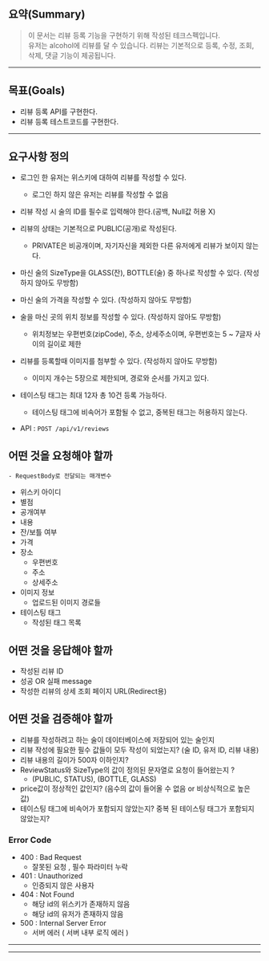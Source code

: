 ## 요약(Summary)

> 이 문서는 리뷰 등록 기능을 구현하기 위해 작성된 테크스펙입니다.<br>
> 유저는 alcohol에 리뷰를 달 수 있습니다. 리뷰는 기본적으로 등록, 수정, 조회, 삭제, 댓글 기능이 제공됩니다. <br>
---------

## 목표(Goals)

- 리뷰 등록 API를 구현한다.
- 리뷰 등록 테스트코드를 구현한다.

---------

## 요구사항 정의

- 로그인 한 유저는 위스키에 대하여 리뷰를 작성할 수 있다.
  - 로그인 하지 않은 유저는 리뷰를 작성할 수 없음

- 리뷰 작성 시 술의 ID를 필수로 입력해야 한다.(공백, Null값 허용 X)
- 리뷰의 상태는 기본적으로 PUBLIC(공개)로 작성된다.
  - PRIVATE은 비공개이며, 자기자신을 제외한 다른 유저에게 리뷰가 보이지 않는다.
- 마신 술의 SizeType을 GLASS(잔), BOTTLE(술) 중 하나로 작성할 수 있다.  (작성하지 않아도 무방함)
- 마신 술의 가격을 작성할 수 있다. (작성하지 않아도 무방함)
- 술을 마신 곳의 위치 정보를 작성할 수 있다. (작성하지 않아도 무방함)
  - 위치정보는 우편번호(zipCode), 주소, 상세주소이며, 우편번호는 5 ~ 7글자 사이의 길이로 제한
- 리뷰를 등록할때 이미지를 첨부할 수 있다. (작성하지 않아도 무방함)
  - 이미지 개수는 5장으로 제한되며, 경로와 순서를 가지고 있다.
- 테이스팅 태그는 최대 12자 총 10건 등록 가능하다.
  - 테이스팅 태그에 비속어가 포함될 수 없고, 중복된 태그는 허용하지 않는다.


- API  :  `POST /api/v1/reviews`

## 어떤 것을 요청해야 할까

    - RequestBody로 전달되는 매개변수

- 위스키 아이디
- 별점
- 공개여부
- 내용
- 잔/보틀 여부
- 가격
- 장소
  - 우편번호
  - 주소
  - 상세주소
- 이미지 정보
  - 업로드된 이미지 경로들
- 테이스팅 태그
  - 작성된 태그 목록

## 어떤 것을 응답해야 할까

- 작성된 리뷰 ID
- 성공 OR 실패 message
- 작성한 리뷰의 상세 조회 페이지 URL(Redirect용)

## 어떤 것을 검증해야 할까

- 리뷰를 작성하려고 하는 술이 데이터베이스에 저장되어 있는 술인지
- 리뷰 작성에 필요한 필수 값들이 모두 작성이 되었는지? (술 ID, 유저 ID, 리뷰 내용)
- 리뷰 내용의 길이가 500자 이하인지?
- ReviewStatus와 SizeType의 값이 정의된 문자열로 요청이 들어왔는지 ?
  - (PUBLIC, STATUS), (BOTTLE, GLASS)
- price값이 정상적인 값인지? (음수의 값이 들어올 수 없음 or 비상식적으로 높은 값)
- 테이스팅 태그에 비속어가 포함되지 않았는지? 중복 된 테이스팅 태그가 포함되지 않았는지?

### **Error Code**

- 400 : Bad Request
  - 잘못된 요청 , 필수 파라미터 누락
- 401 : Unauthorized
  - 인증되지 않은 사용자
- 404 : Not Found
  - 해당 id의 위스키가 존재하지 않음
  - 해당 id의 유저가 존재하지 않음
- 500 : Internal Server Error
  - 서버 에러 ( 서버 내부 로직 에러 )

------

---------

